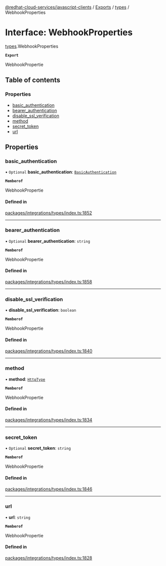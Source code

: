 [@redhat-cloud-services/javascript-clients](../README.md) / [Exports](../modules.md) / [types](../modules/types.md) / WebhookProperties

# Interface: WebhookProperties

[types](../modules/types.md).WebhookProperties

**`Export`**

WebhookPropertie

## Table of contents

### Properties

- [basic\_authentication](types.WebhookProperties.md#basic_authentication)
- [bearer\_authentication](types.WebhookProperties.md#bearer_authentication)
- [disable\_ssl\_verification](types.WebhookProperties.md#disable_ssl_verification)
- [method](types.WebhookProperties.md#method)
- [secret\_token](types.WebhookProperties.md#secret_token)
- [url](types.WebhookProperties.md#url)

## Properties

### basic\_authentication

• `Optional` **basic\_authentication**: [`BasicAuthentication`](types.BasicAuthentication.md)

**`Memberof`**

WebhookPropertie

#### Defined in

[packages/integrations/types/index.ts:1852](https://github.com/RedHatInsights/javascript-clients/blob/main/packages/integrations/types/index.ts#L1852)

___

### bearer\_authentication

• `Optional` **bearer\_authentication**: `string`

**`Memberof`**

WebhookPropertie

#### Defined in

[packages/integrations/types/index.ts:1858](https://github.com/RedHatInsights/javascript-clients/blob/main/packages/integrations/types/index.ts#L1858)

___

### disable\_ssl\_verification

• **disable\_ssl\_verification**: `boolean`

**`Memberof`**

WebhookPropertie

#### Defined in

[packages/integrations/types/index.ts:1840](https://github.com/RedHatInsights/javascript-clients/blob/main/packages/integrations/types/index.ts#L1840)

___

### method

• **method**: [`HttpType`](../enums/types.HttpType.md)

**`Memberof`**

WebhookPropertie

#### Defined in

[packages/integrations/types/index.ts:1834](https://github.com/RedHatInsights/javascript-clients/blob/main/packages/integrations/types/index.ts#L1834)

___

### secret\_token

• `Optional` **secret\_token**: `string`

**`Memberof`**

WebhookPropertie

#### Defined in

[packages/integrations/types/index.ts:1846](https://github.com/RedHatInsights/javascript-clients/blob/main/packages/integrations/types/index.ts#L1846)

___

### url

• **url**: `string`

**`Memberof`**

WebhookPropertie

#### Defined in

[packages/integrations/types/index.ts:1828](https://github.com/RedHatInsights/javascript-clients/blob/main/packages/integrations/types/index.ts#L1828)
